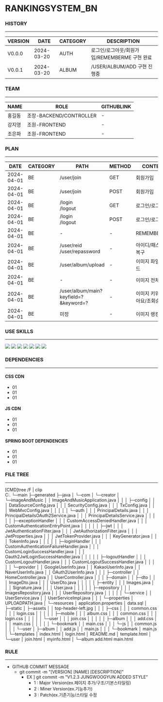 # RANKINGSYSTEM_BN

### HISTORY
---
|VERSION|DATE|CATEGORY|DESCRIPTION|
|------|---|---|---|
|V0.0.0|2024-03-20|AUTH|로그인/로그아웃/회원가입/REMEMBERME 구현 완료 |
|V0.0.1|2024-03-20|ALBUM|/USER/ALBUM/ADD 구현 진행중 |

### TEAM
---
|NAME|ROLE|GITHUBLINK|
|------|---|---|
|홍길동|조장-BACKEND/CONTROLLER | -
|강지영|조원-FRONTEND|-|
|조은파|조원-FRONTEND|-|

### PLAN
---
|DATE|CATEGORY|PATH|METHOD|CONTENT|LEVEL|ISSUCCEED|
|-|-|-|-|-|-|-|
|2024-04-01|BE|/user/join|GET|회원가입|**IMPORTANT**| **TRUE**
|2024-04-01|BE|/user/join|POST|회원가입|**IMPORTANT**| **TRUE**
|2024-04-01|BE|/login<br>/logout|GET|로그인/로그아웃|**IMPORTANT**| **TRUE**
|2024-04-01|BE|/login<br>/logout|POST|로그인/로그아웃|**IMPORTANT**| **TRUE**
|2024-04-01|BE|-|-|REMEMBER_ME|OPTIONAL| **TRUE**
|2024-04-01|BE|/user/reid<br>/user/repassword|-|아이디/패스워드 복구|OPTIONAL| FASLE
|2024-04-01|BE|/user/album/upload|-|이미지 파일 업로드|**IMPORTANT**| FASLE
|2024-04-01|BE|-|-|이미지 전체 조회|**IMPORTANT**| FASLE
|2024-04-01|BE|/user/album/main?keyfield=?&keyword=?|-|이미지 키워드(좋아요/조회순) 조회|**IMPORTANT**| FASLE
|2024-04-01|BE|미정|-|이미지 랭킹 조회|**IMPORTANT**| FASLE



### USE SKILLS
---
 
<img src="https://img.shields.io/badge/HTML5-E34F26?style=for-the-badge&logo=html5&logoColor=white"> <img src="https://img.shields.io/badge/CSS-1572B6?style=for-the-badge&logo=css3&logoColor=white"> <img src="https://img.shields.io/badge/JAVASCRIPT-F7DF1E?style=for-the-badge&logo=javascript&logoColor=white"> <img src="https://img.shields.io/badge/JAVA-F7DF1E?style=for-the-badge&logo=javascript&logoColor=white"> <img src="https://img.shields.io/badge/SPRINGBOOT-F7DF1E?style=for-the-badge&logo=javascript&logoColor=white"> <img src="https://img.shields.io/badge/MYSQL-F7DF1E?style=for-the-badge&logo=javascript&logoColor=white"> <img src="https://img.shields.io/badge/AWS-F7DF1E?style=for-the-badge&logo=javascript&logoColor=white"> 

### DEPENDENCIES
---

#### CSS CDN
  - 01
  - 01
  - 01
  
#### JS CDN
  - 01
  - 01
  - 01

#### SPRING BOOT DEPENDENCIES
  - 01
  - 01
  - 01
  

### FILE TREE 
---
[CMD]tree /F | clip <br>
C:.
└─main
    ├─generated
    ├─java
    │  └─com
    │      └─creator
    │          └─imageAndMusic
    │              │  ImageAndMusicApplication.java
    │              │
    │              ├─config
    │              │  │  DataSourceConfig.java
    │              │  │  SecurityConfig.java
    │              │  │  TxConfig.java
    │              │  │  WebMvcConfig.java
    │              │  │
    │              │  └─auth
    │              │      │  PrincipalDetails.java
    │              │      │  PrincipalDetailsOAuth2Service.java
    │              │      │  PrincipalDetailsService.java
    │              │      │
    │              │      ├─exceptionHandler
    │              │      │      CustomAccessDeniedHandler.java
    │              │      │      CustomAuthenticationEntryPoint.java
    │              │      │
    │              │      ├─jwt
    │              │      │      JwtAuthenticationFilter.java
    │              │      │      JwtAuthorizationFilter.java
    │              │      │      JwtProperties.java
    │              │      │      JwtTokenProvider.java
    │              │      │      KeyGenerator.java
    │              │      │      TokenInfo.java
    │              │      │
    │              │      ├─loginHandler
    │              │      │      CustomAuthenticationFailureHandler.java
    │              │      │      CustomLoginSuccessHandler.java
    │              │      │      Oauth2JwtLoginSuccessHandler.java
    │              │      │
    │              │      ├─logoutHandler
    │              │      │      CustomLogoutHandler.java
    │              │      │      CustomLogoutSuccessHandler.java
    │              │      │
    │              │      └─provider
    │              │              GoogleUserInfo.java
    │              │              KakaoUserInfo.java
    │              │              NaverUserInfo.java
    │              │              OAuth2UserInfo.java
    │              │
    │              ├─controller
    │              │      HomeController.java
    │              │      UserController.java
    │              │
    │              ├─domain
    │              │  ├─dto
    │              │  │      ImageDto.java
    │              │  │      UserDto.java
    │              │  │
    │              │  ├─entity
    │              │  │      Images.java
    │              │  │      Signature.java
    │              │  │      User.java
    │              │  │
    │              │  ├─repository
    │              │  │      ImagesRepository.java
    │              │  │      UserRepository.java
    │              │  │
    │              │  └─service
    │              │          UserService.java
    │              │          UserServiceImpl.java
    │              │
    │              └─properties
    │                      UPLOADPATH.java
    │
    └─resources
        │  application.properties
        │  data.sql
        │
        ├─static
        │  ├─assets
        │  │      top-header-left.jpg
        │  │
        │  ├─css
        │  │  │  common.css
        │  │  │  login.css
        │  │  │
        │  │  ├─mobile
        │  │  │      album.css
        │  │  │      common.css
        │  │  │      login.css
        │  │  │
        │  │  └─user
        │  │      │  join.css
        │  │      │
        │  │      ├─album
        │  │      │      add.css
        │  │      │      main.css
        │  │      │
        │  │      └─bookmark
        │  │              main.css
        │  │
        │  └─js
        │      │  common.js
        │      │
        │      └─user
        │          ├─album
        │          │      add.js
        │          │      main.js
        │          │
        │          └─bookmark
        │                  main.js
        │
        └─templates
            │  index.html
            │  login.html
            │  README.md
            │  template.html
            │
            └─user
                │  join.html
                │  myinfo.html
                │
                └─album
                        add.html
                        main.html

                        



### RULE
---
- GITHUB COMMIT MESSAGE
  - git commit -m "[VERSION] [NAME] [DESCRIPTION]"
    - EX ] git commit -m "V1.2.3 JUNGWOOGYUN ADDED STYLE" 
      - 1 : Major Version(ex.페이지 추가/구조/기본스타일링) 
      - 2 : Miner Version(ex.기능추가)
      - 3 : Patch(ex.기존기능/스타일 수정

